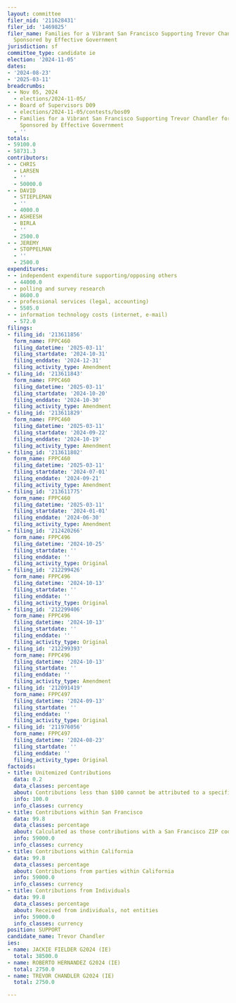 ```yaml
---
layout: committee
filer_nid: '211628431'
filer_id: '1469825'
filer_name: Families for a Vibrant San Francisco Supporting Trevor Chandler for Supervisor,
  Sponsored by Effective Government
jurisdiction: sf
committee_type: candidate ie
election: '2024-11-05'
dates:
- '2024-08-23'
- '2025-03-11'
breadcrumbs:
- - Nov 05, 2024
  - elections/2024-11-05/
- - Board of Supervisors D09
  - elections/2024-11-05/contests/bos09
- - Families for a Vibrant San Francisco Supporting Trevor Chandler for Supervisor,
    Sponsored by Effective Government
  - ''
totals:
- 59100.0
- 58731.3
contributors:
- - CHRIS
  - LARSEN
  - ''
  - 50000.0
- - DAVID
  - STIEPLEMAN
  - ''
  - 4000.0
- - ASHEESH
  - BIRLA
  - ''
  - 2500.0
- - JEREMY
  - STOPPELMAN
  - ''
  - 2500.0
expenditures:
- - independent expenditure supporting/opposing others
  - 44000.0
- - polling and survey research
  - 8600.0
- - professional services (legal, accounting)
  - 5505.0
- - information technology costs (internet, e-mail)
  - 572.0
filings:
- filing_id: '213611856'
  form_name: FPPC460
  filing_datetime: '2025-03-11'
  filing_startdate: '2024-10-31'
  filing_enddate: '2024-12-31'
  filing_activity_type: Amendment
- filing_id: '213611843'
  form_name: FPPC460
  filing_datetime: '2025-03-11'
  filing_startdate: '2024-10-20'
  filing_enddate: '2024-10-30'
  filing_activity_type: Amendment
- filing_id: '213611829'
  form_name: FPPC460
  filing_datetime: '2025-03-11'
  filing_startdate: '2024-09-22'
  filing_enddate: '2024-10-19'
  filing_activity_type: Amendment
- filing_id: '213611802'
  form_name: FPPC460
  filing_datetime: '2025-03-11'
  filing_startdate: '2024-07-01'
  filing_enddate: '2024-09-21'
  filing_activity_type: Amendment
- filing_id: '213611775'
  form_name: FPPC460
  filing_datetime: '2025-03-11'
  filing_startdate: '2024-01-01'
  filing_enddate: '2024-06-30'
  filing_activity_type: Amendment
- filing_id: '212420266'
  form_name: FPPC496
  filing_datetime: '2024-10-25'
  filing_startdate: ''
  filing_enddate: ''
  filing_activity_type: Original
- filing_id: '212299426'
  form_name: FPPC496
  filing_datetime: '2024-10-13'
  filing_startdate: ''
  filing_enddate: ''
  filing_activity_type: Original
- filing_id: '212299406'
  form_name: FPPC496
  filing_datetime: '2024-10-13'
  filing_startdate: ''
  filing_enddate: ''
  filing_activity_type: Original
- filing_id: '212299393'
  form_name: FPPC496
  filing_datetime: '2024-10-13'
  filing_startdate: ''
  filing_enddate: ''
  filing_activity_type: Amendment
- filing_id: '212091419'
  form_name: FPPC497
  filing_datetime: '2024-09-13'
  filing_startdate: ''
  filing_enddate: ''
  filing_activity_type: Original
- filing_id: '211976056'
  form_name: FPPC497
  filing_datetime: '2024-08-23'
  filing_startdate: ''
  filing_enddate: ''
  filing_activity_type: Original
factoids:
- title: Unitemized Contributions
  data: 0.2
  data_classes: percentage
  about: Contributions less than $100 cannot be attributed to a specific individual
  info: 100.0
  info_classes: currency
- title: Contributions within San Francisco
  data: 99.8
  data_classes: percentage
  about: Calculated as those contributions with a San Francisco ZIP code
  info: 59000.0
  info_classes: currency
- title: Contributions within California
  data: 99.8
  data_classes: percentage
  about: Contributions from parties within California
  info: 59000.0
  info_classes: currency
- title: Contributions from Individuals
  data: 99.8
  data_classes: percentage
  about: Received from individuals, not entities
  info: 59000.0
  info_classes: currency
position: SUPPORT
candidate_name: Trevor Chandler
ies:
- name: JACKIE FIELDER G2024 (IE)
  total: 38500.0
- name: ROBERTO HERNANDEZ G2024 (IE)
  total: 2750.0
- name: TREVOR CHANDLER G2024 (IE)
  total: 2750.0

---
```


